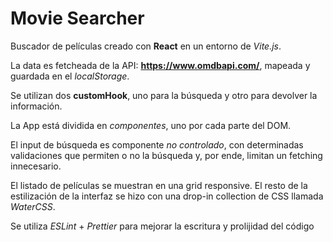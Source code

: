 # Movie Searcher

Buscador de películas creado con **React** en un entorno de _Vite.js_.

La data es fetcheada de la API: **https://www.omdbapi.com/**, mapeada y guardada en el _localStorage_.

Se utilizan dos **customHook**, uno para la búsqueda y otro para devolver la información.

La App está dividida en _componentes_, uno por cada parte del DOM.

El input de búsqueda es componente _no controlado_, con determinadas validaciones que permiten o no la búsqueda y, por ende, limitan un fetching innecesario.

El listado de películas se muestran en una grid responsive. El resto de la estilización de la interfaz se hizo con una drop-in collection de CSS llamada _WaterCSS_.

Se utiliza _ESLint_ + _Prettier_ para mejorar la escritura y prolijidad del código
